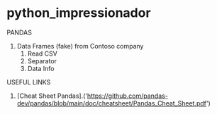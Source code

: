 # python_impressionador
PANDAS
1. Data Frames (fake) from Contoso company
   1. Read CSV
   2. Separator
   3. Data Info

USEFUL LINKS
1. [Cheat Sheet Pandas].('https://github.com/pandas-dev/pandas/blob/main/doc/cheatsheet/Pandas_Cheat_Sheet.pdf')